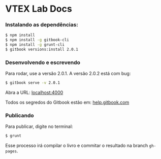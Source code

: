 # VTEX Lab Docs

### Instalando as dependências:

```sh
$ npm install
$ npm install -g gitbook-cli
$ npm install -g grunt-cli
$ gitbook versions:install 2.0.1
```

### Desenvolvendo e escrevendo

Para rodar, use a versão 2.0.1. A versão 2.0.2 está com bug:

```sh
$ gitbook serve -v 2.0.1
```

Abra a URL: [localhost:4000](http://localhost:4000/)

Todos os segredos do Gitbook estão em: [help.gitbook.com](http://help.gitbook.com)

### Publicando

Para publicar, digite no terminal:

```sh
$ grunt
```

Esse processo irá compilar o livro e commitar o resultado na branch `gh-pages`.
